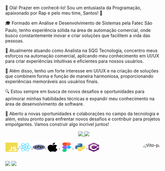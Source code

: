 
👋 Olá! Prazer em conhecê-lo! Sou um entusiasta da Programação, apaixonado por Rap e pelo meu time, Santos! 🚀

🎓 Formado em Análise e Desenvolvimento de Sistemas pela Fatec São Paulo, tenho experiência sólida na área de automação comercial, onde busco constantemente inovar e criar soluções que facilitem a vida das pessoas.

💼 Atualmente atuando como Analista na SQG Tecnologia, concentro meus esforços na automação comercial, aplicando meu conhecimento em UI/UX para criar experiências intuitivas e eficientes para nossos usuários.

🎨 Além disso, tenho um forte interesse em UI/UX e na criação de soluções que combinem forma e função de maneira harmoniosa, proporcionando experiências memoráveis aos usuários finais.

🔍 Estou sempre em busca de novos desafios e oportunidades para aprimorar minhas habilidades técnicas e expandir meu conhecimento na área de desenvolvimento de software.

🌱 Aberto a novas oportunidades e colaborações no campo da tecnologia e além, estou pronto para enfrentar novos desafios e contribuir para projetos empolgantes. Vamos construir algo incrível juntos!

<div align="center">
  <a href="https://github.com/Victor2752">
  <img height="180em" src="https://github-readme-stats.vercel.app/api?username=Victor2752&show_icons=true&theme=tokyonight&include_all_commits=true&count_private=true"/>
  <img height="180em" src="https://github-readme-stats.vercel.app/api/top-langs/?username=Victor2752&layout=compact&langs_count=7&theme=tokyonight"/>
</div>
<div style="display: inline_block"><br>
  <img align="center" alt="Vito-Js" height="30" width="40" src="https://raw.githubusercontent.com/devicons/devicon/master/icons/javascript/javascript-plain.svg">
  <!-- <img align="center" alt="Rafa-Ts" height="30" width="40" src="https://raw.githubusercontent.com/devicons/devicon/master/icons/typescript/typescript-plain.svg"> -->
  <img align="center" alt="Vito-React" height="30" width="40" src="https://raw.githubusercontent.com/devicons/devicon/master/icons/react/react-original.svg">
  <img align="center" alt="Vito-PHP" height="30" width="40" src="https://raw.githubusercontent.com/devicons/devicon/master/icons/php/php-original.svg">
  <img align="center" alt="Vito-Apple" height="30" width="40" src="https://raw.githubusercontent.com/devicons/devicon/master/icons/apple/apple-original.svg">
  <img align="center" alt="Vito-Figma" height="30" width="40" src="https://raw.githubusercontent.com/devicons/devicon/master/icons/figma/figma-original.svg">
  <img align="center" alt="Vito-Python" height="30" width="40" src="https://raw.githubusercontent.com/devicons/devicon/master/icons/python/python-original.svg">
  <img align="center" alt="Vito-Csharp" height="30" width="40" src="https://raw.githubusercontent.com/devicons/devicon/master/icons/csharp/csharp-original.svg">
  <img align="right" alt="Vito-pic" height="150" style="border-radius:50px;" src="https://media.giphy.com/media/zk3ASxsFuNJDzOF99s/giphy.gif">
</div>

 ##

<div>
  <a href = "mailto:victor2752@hotmail.com"><img src="https://img.shields.io/badge/Hotmail-0078D4?style=for-the-badge&logo=microsoft-outlook&logoColor=white" target="_blank"></a>
  <a href="https://www.linkedin.com/in/victor2752" target="_blank"><img src="https://img.shields.io/badge/-LinkedIn-%230077B5?style=for-the-badge&logo=linkedin&logoColor=white" target="_blank"></a> 
</div>
